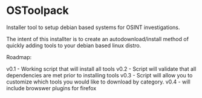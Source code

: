# OSToolpack
Installer tool to setup debian based systems for OSINT investigations.


The intent of this installter is to create an autodownload/install method of quickly adding tools to your debian based linux distro. 

Roadmap:

v0.1 - Working script that will install all tools
v0.2 - Script will validate that all dependencies are met prior to installing tools
v0.3 - Script will allow you to customize which tools you would like to download by category.
v0.4 - will include browswer plugins for firefox

